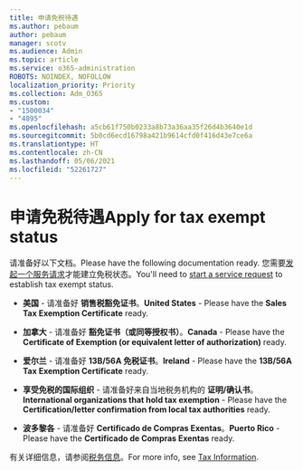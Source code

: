 ```yaml
---
title: 申请免税待遇
ms.author: pebaum
author: pebaum
manager: scotv
ms.audience: Admin
ms.topic: article
ms.service: o365-administration
ROBOTS: NOINDEX, NOFOLLOW
localization_priority: Priority
ms.collection: Adm_O365
ms.custom:
- "1500034"
- "4895"
ms.openlocfilehash: a5cb61f750b0233a8b73a36aa35f26d4b3640e1d
ms.sourcegitcommit: 5b0cd6ecd16798a421b9614cfd0f416d43e7ce6a
ms.translationtype: HT
ms.contentlocale: zh-CN
ms.lasthandoff: 05/06/2021
ms.locfileid: "52261727"
---
```

# <a name="apply-for-tax-exempt-status"></a><span data-ttu-id="75cf6-102">申请免税待遇</span><span class="sxs-lookup"><span data-stu-id="75cf6-102">Apply for tax exempt status</span></span>

<span data-ttu-id="75cf6-103">请准备好以下文档。</span><span class="sxs-lookup"><span data-stu-id="75cf6-103">Please have the following documentation ready.</span></span> <span data-ttu-id="75cf6-104">您需要[发起一个服务请求](/microsoft-365/admin/contact-support-for-business-products)才能建立免税状态。</span><span class="sxs-lookup"><span data-stu-id="75cf6-104">You'll need to [start a service request](/microsoft-365/admin/contact-support-for-business-products) to establish tax exempt status.</span></span>

- <span data-ttu-id="75cf6-105">**美国** - 请准备好 **销售税豁免证书**。</span><span class="sxs-lookup"><span data-stu-id="75cf6-105">**United States** - Please have the **Sales Tax Exemption Certificate** ready.</span></span>

- <span data-ttu-id="75cf6-106">**加拿大** - 请准备好 **豁免证书（或同等授权书）**。</span><span class="sxs-lookup"><span data-stu-id="75cf6-106">**Canada** - Please have the **Certificate of Exemption (or equivalent letter of authorization)** ready.</span></span>

- <span data-ttu-id="75cf6-107">**爱尔兰** - 请准备好 **13B/56A 免税证书**。</span><span class="sxs-lookup"><span data-stu-id="75cf6-107">**Ireland** - Please have the **13B/56A Tax Exemption Certificate** ready.</span></span>

- <span data-ttu-id="75cf6-108">**享受免税的国际组织** - 请准备好来自当地税务机构的 **证明/确认书**。</span><span class="sxs-lookup"><span data-stu-id="75cf6-108">**International organizations that hold tax exemption** - Please have the **Certification/letter confirmation from local tax authorities** ready.</span></span>

- <span data-ttu-id="75cf6-109">**波多黎各** - 请准备好 **Certificado de Compras Exentas**。</span><span class="sxs-lookup"><span data-stu-id="75cf6-109">**Puerto Rico** - Please have the **Certificado de Compras Exentas** ready.</span></span>

<span data-ttu-id="75cf6-110">有关详细信息，请参阅[税务信息](https://docs.microsoft.com/microsoft-365/commerce/billing-and-payments/tax-information)。</span><span class="sxs-lookup"><span data-stu-id="75cf6-110">For more info, see [Tax Information](https://docs.microsoft.com/microsoft-365/commerce/billing-and-payments/tax-information).</span></span>
